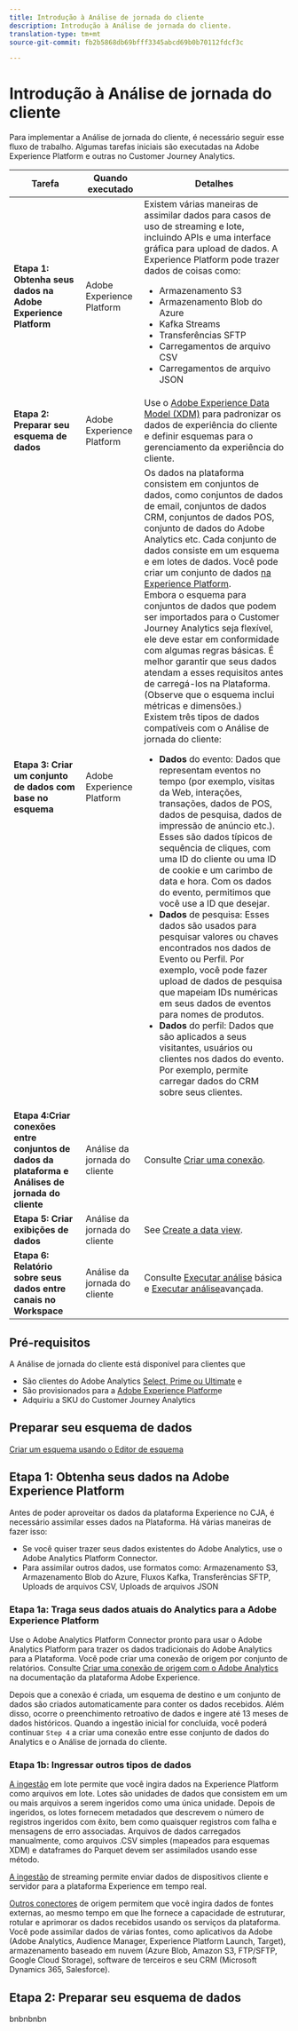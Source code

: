```yaml
---
title: Introdução à Análise de jornada do cliente
description: Introdução à Análise de jornada do cliente.
translation-type: tm+mt
source-git-commit: fb2b5868db69bfff3345abcd69b0b70112fdcf3c

---
```



# Introdução à Análise de jornada do cliente

Para implementar a Análise de jornada do cliente, é necessário seguir esse fluxo de trabalho. Algumas tarefas iniciais são executadas na Adobe Experience Platform e outras no Customer Journey Analytics.

| Tarefa | Quando executado | Detalhes |
|---|---|---|
| **Etapa 1: Obtenha seus dados na Adobe Experience Platform** | Adobe Experience Platform | Existem várias maneiras de assimilar dados para casos de uso de streaming e lote, incluindo APIs e uma interface gráfica para upload de dados. A Experience Platform pode trazer dados de coisas como:<ul><li>Armazenamento S3</li><li>Armazenamento Blob do Azure</li><li>Kafka Streams</li><li>Transferências SFTP</li><li>Carregamentos de arquivo CSV</li><li>Carregamentos de arquivo JSON</li></ul> |
| **Etapa 2: Preparar seu esquema de dados** | Adobe Experience Platform | Use o [Adobe Experience Data Model (XDM)](https://www.adobe.io/apis/experienceplatform/home/xdm.html) para padronizar os dados de experiência do cliente e definir esquemas para o gerenciamento da experiência do cliente. |
| **Etapa 3: Criar um conjunto de dados com base no esquema** | Adobe Experience Platform | Os dados na plataforma consistem em conjuntos de dados, como conjuntos de dados de email, conjuntos de dados CRM, conjuntos de dados POS, conjunto de dados do Adobe Analytics etc. Cada conjunto de dados consiste em um esquema e em lotes de dados. Você pode criar um conjunto de dados [na Experience Platform](https://www.adobe.io/apis/experienceplatform/home/tutorials/alltutorials.html#!api-specification/markdown/narrative/tutorials/creating_a_dataset_tutorial/creating_a_dataset_tutorial.md).<br>Embora o esquema para conjuntos de dados que podem ser importados para o Customer Journey Analytics seja flexível, ele deve estar em conformidade com algumas regras básicas. É melhor garantir que seus dados atendam a esses requisitos antes de carregá-los na Plataforma. (Observe que o esquema inclui métricas e dimensões.)<br>Existem três tipos de dados compatíveis com o Análise de jornada do cliente:<ul><li>**Dados** do evento: Dados que representam eventos no tempo (por exemplo, visitas da Web, interações, transações, dados de POS, dados de pesquisa, dados de impressão de anúncio etc.). Esses são dados típicos de sequência de cliques, com uma ID do cliente ou uma ID de cookie e um carimbo de data e hora. Com os dados do evento, permitimos que você use a ID que desejar.</li><li>**Dados** de pesquisa: Esses dados são usados para pesquisar valores ou chaves encontrados nos dados de Evento ou Perfil. Por exemplo, você pode fazer upload de dados de pesquisa que mapeiam IDs numéricas em seus dados de eventos para nomes de produtos.</li><li>**Dados** do perfil: Dados que são aplicados a seus visitantes, usuários ou clientes nos dados do evento. Por exemplo, permite carregar dados do CRM sobre seus clientes.</li></ul> |
| **Etapa 4:Criar conexões entre conjuntos de dados da plataforma e Análises de jornada do cliente** | Análise da jornada do cliente | Consulte [Criar uma conexão](/help/connections/create-connection.md). |
| **Etapa 5: Criar exibições de dados** | Análise da jornada do cliente | See [Create a data view](/help/data-views/create-dataview.md). |
| **Etapa 6: Relatório sobre seus dados entre canais no Workspace** | Análise da jornada do cliente | Consulte [Executar análise](/help/projects/perform-basic-analysis.md) básica e [Executar análise](/help/projects/perform-adv-analysis.md)avançada. |

## Pré-requisitos

A Análise de jornada do cliente está disponível para clientes que

* São clientes do Adobe Analytics [Select, Prime ou Ultimate](https://www.adobe.com/analytics/compare-adobe-analytics-packages.html) e
* São provisionados para a [Adobe Experience Platform](https://www.adobe.com/experience-platform.html)e
* Adquiriu a SKU do Customer Journey Analytics

## Preparar seu esquema de dados

[Criar um esquema usando o Editor de esquema](https://www.adobe.io/apis/experienceplatform/home/tutorials/alltutorials.html#!api-specification/markdown/narrative/tutorials/schema_editor_tutorial/schema_editor_tutorial.md)

## Etapa 1: Obtenha seus dados na Adobe Experience Platform

Antes de poder aproveitar os dados da plataforma Experience no CJA, é necessário assimilar esses dados na Plataforma. Há várias maneiras de fazer isso:

* Se você quiser trazer seus dados existentes do Adobe Analytics, use o Adobe Analytics Platform Connector.
* Para assimilar outros dados, use formatos como: Armazenamento S3, Armazenamento Blob do Azure, Fluxos Kafka, Transferências SFTP, Uploads de arquivos CSV, Uploads de arquivos JSON

### Etapa 1a: Traga seus dados atuais do Analytics para a Adobe Experience Platform

Use o Adobe Analytics Platform Connector pronto para usar o Adobe Analytics Platform para trazer os dados tradicionais do Adobe Analytics para a Plataforma. Você pode criar uma conexão de origem por conjunto de relatórios. Consulte [Criar uma conexão de origem com o Adobe Analytics](https://www.adobe.io/apis/experienceplatform/home/tutorials/alltutorials.html#!api-specification/markdown/narrative/tutorials/sources_tutorial/adobe-analytics-ui-tutorial.md) na documentação da plataforma Adobe Experience.

Depois que a conexão é criada, um esquema de destino e um conjunto de dados são criados automaticamente para conter os dados recebidos. Além disso, ocorre o preenchimento retroativo de dados e ingere até 13 meses de dados históricos. Quando a ingestão inicial for concluída, você poderá continuar `Step 4` a criar uma conexão entre esse conjunto de dados do Analytics e o Análise de jornada do cliente.

### Etapa 1b: Ingressar outros tipos de dados

[A ingestão](https://www.adobe.io/apis/experienceplatform/home/data-ingestion/data-ingestion-services.html#!api-specification/markdown/narrative/technical_overview/ingest_architectural_overview/ingest_architectural_overview.md) em lote permite que você ingira dados na Experience Platform como arquivos em lote. Lotes são unidades de dados que consistem em um ou mais arquivos a serem ingeridos como uma única unidade. Depois de ingeridos, os lotes fornecem metadados que descrevem o número de registros ingeridos com êxito, bem como quaisquer registros com falha e mensagens de erro associadas. Arquivos de dados carregados manualmente, como arquivos .CSV simples (mapeados para esquemas XDM) e dataframes do Parquet devem ser assimilados usando esse método.

[A ingestão](https://www.adobe.io/apis/experienceplatform/home/data-ingestion/data-ingestion-services.html#!api-specification/markdown/narrative/technical_overview/streaming_ingest/streaming_ingest_overview.md) de streaming permite enviar dados de dispositivos cliente e servidor para a plataforma Experience em tempo real.

[Outros conectores](https://www.adobe.io/apis/experienceplatform/home/data-ingestion/data-ingestion-services.html#!api-specification/markdown/narrative/technical_overview/acp_connectors_overview/acp-connectors-overview.md) de origem permitem que você ingira dados de fontes externas, ao mesmo tempo em que lhe fornece a capacidade de estruturar, rotular e aprimorar os dados recebidos usando os serviços da plataforma. Você pode assimilar dados de várias fontes, como aplicativos da Adobe (Adobe Analytics, Audience Manager, Experience Platform Launch, Target), armazenamento baseado em nuvem (Azure Blob, Amazon S3, FTP/SFTP, Google Cloud Storage), software de terceiros e seu CRM (Microsoft Dynamics 365, Salesforce).

## Etapa 2: Preparar seu esquema de dados

bnbnbnbn

